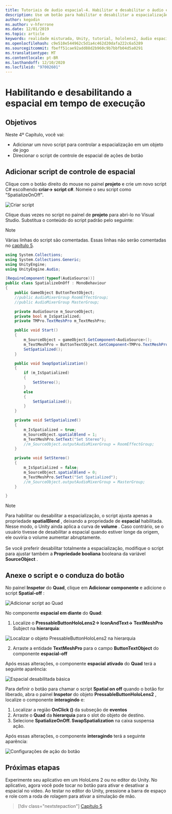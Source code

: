 ```yaml
---
title: Tutoriais de áudio espacial-4. Habilitar e desabilitar o áudio espacial em tempo de execução
description: Use um botão para habilitar e desabilitar a espacialização de áudio em tempo de execução.
author: kegodin
ms.author: v-hferrone
ms.date: 12/01/2019
ms.topic: article
keywords: realidade misturada, Unity, tutorial, hololens2, áudio espacial, MRTK, kit de ferramentas de realidade mista, UWP, Windows 10, HRTF, função de transferência relacionada ao cabeçalho, reverberação, Microsoft Spatializer
ms.openlocfilehash: c9e510e544962c5d1a4c462d20dafa222c6a5289
ms.sourcegitcommit: fbeff51cae92add88d2b960c9b7bbfb04d5a0291
ms.translationtype: MT
ms.contentlocale: pt-BR
ms.lasthandoff: 12/10/2020
ms.locfileid: "97002601"
---
```

# <a name="enabling-and-disabling-spatialization-at-run-time"></a>Habilitando e desabilitando a espacial em tempo de execução

## <a name="objectives"></a>Objetivos
Neste 4º Capítulo, você vai:
* Adicionar um novo script para controlar a espacialização em um objeto de jogo
* Direcionar o script de controle de espacial de ações de botão

## <a name="add-spatialization-control-script"></a>Adicionar script de controle de espacial
Clique com o botão direito do mouse no painel **projeto** e crie um novo script C# escolhendo **criar-> script c#**. Nomeie o seu script como "SpatializeOnOff".

![Criar script](images/spatial-audio/create-script.png)

Clique duas vezes no script no painel de **projeto** para abri-lo no Visual Studio. Substitua o conteúdo do script padrão pelo seguinte:

> [!NOTE]
> Várias linhas do script são comentadas. Essas linhas não serão comentadas no [capítulo 5](unity-spatial-audio-ch5.md).

```c#
using System.Collections;
using System.Collections.Generic;
using UnityEngine;
using UnityEngine.Audio;

[RequireComponent(typeof(AudioSource))]
public class SpatializeOnOff : MonoBehaviour
{
    public GameObject ButtonTextObject;
    //public AudioMixerGroup RoomEffectGroup;
    //public AudioMixerGroup MasterGroup;

    private AudioSource m_SourceObject;
    private bool m_IsSpatialized;
    private TMPro.TextMeshPro m_TextMeshPro;

    public void Start()
    {
        m_SourceObject = gameObject.GetComponent<AudioSource>();
        m_TextMeshPro = ButtonTextObject.GetComponent<TMPro.TextMeshPro>();
        SetSpatialized();
    }

    public void SwapSpatialization()
    {
        if (m_IsSpatialized)
        {
            SetStereo();
        }
        else
        {
            SetSpatialized();
        }
    }

    private void SetSpatialized()
    {
        m_IsSpatialized = true;
        m_SourceObject.spatialBlend = 1;
        m_TextMeshPro.SetText("Set Stereo");
        //m_SourceObject.outputAudioMixerGroup = RoomEffectGroup;
    }

    private void SetStereo()
    {
        m_IsSpatialized = false;
        m_SourceObject.spatialBlend = 0;
        m_TextMeshPro.SetText("Set Spatialized");
        //m_SourceObject.outputAudioMixerGroup = MasterGroup;
    }

}
```

> [!NOTE]
> Para habilitar ou desabilitar a espacialização, o script ajusta apenas a propriedade **spatialBlend** , deixando a propriedade de **espacial** habilitada. Nesse modo, o Unity ainda aplica a curva de **volume** . Caso contrário, se o usuário tivesse de desabilitar a espacial quando estiver longe da origem, ele ouviria o volume aumentar abruptamente. <br> <br>
> Se você preferir desabilitar totalmente a espacialização, modifique o script para ajustar também a **Propriedade booliana** booleana da variável **SourceObject** .

## <a name="attach-your-script-and-drive-it-from-the-button"></a>Anexe o script e o conduza do botão
No painel **Inspetor** do **Quad**, clique em **Adicionar componente** e adicione o script **Spatial-off** :

![Adicionar script ao Quad](images/spatial-audio/add-script-to-quad.png)

No componente **espacial em diante** do **Quad**:
1. Localize o **PressableButtonHoloLens2-> IconAndText-> TextMeshPro** Subject na **hierarquia**:

![Localizar o objeto PressableButtonHoloLens2 na hierarquia](images/spatial-audio/pressable-button-object.png)

2. Arraste a entidade **TextMeshPro** para o campo **ButtonTextObject** do componente **espacial-off**

Após essas alterações, o componente **espacial ativado** do **Quad** terá a seguinte aparência:

![Espacial desabilitada básica](images/spatial-audio/spatialize-on-off-basic.png)

Para definir o botão para chamar o script **Spatial on off** quando o botão for liberado, abra o painel **Inspetor** do objeto **PressableButtonHoloLens2** , localize o componente **interagindo** e:
1. Localizar a região **OnClick ()** da subseção de **eventos**
2. Arraste o **Quad** da **hierarquia** para o slot do objeto de destino.
3. Selecione **SpatializeOnOff. SwapSpatialization** na caixa suspensa ação.

Após essas alterações, o componente **interagindo** terá a seguinte aparência:

![Configurações de ação do botão](images/spatial-audio/button-action-settings.png)

## <a name="next-steps"></a>Próximas etapas
Experimente seu aplicativo em um HoloLens 2 ou no editor do Unity. No aplicativo, agora você pode tocar no botão para ativar e desativar a espacial no vídeo. Ao testar no editor do Unity, pressione a barra de espaço e role com a roda de rolagem para ativar a simulação de mão. 

> [!div class="nextstepaction"]
> [Capítulo 5](unity-spatial-audio-ch5.md) 

